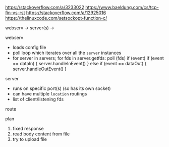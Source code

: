 https://stackoverflow.com/a/3233022
https://www.baeldung.com/cs/tcp-fin-vs-rst
https://stackoverflow.com/a/12925016
https://thelinuxcode.com/setsockopt-function-c/



webserv -> server(s) ->

webserv
- loads config file
- poll loop which iterates over all the `server` instances
- for server in servers;
    for fds in server.getfds:
        poll (fds)
        if (event)
        if (event == dataIn)
        {
            server.handleInEvent()
        }
        else if (event == dataOut)
        {
            server.handleOutEvent()
        }


server 
- runs on specific port(s) (so has its own socket)
- can have multiple `location` routings
- list of client/listening fds


route







plan
1. fixed response
2. read body content from file
3. try to upload file
